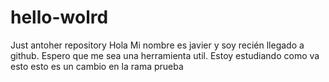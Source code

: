 # hello-wolrd
Just antoher repository
Hola Mi nombre es javier y soy recién llegado a github. Espero que me sea una herramienta util.
Estoy estudiando como va esto
esto es un cambio en la rama prueba
